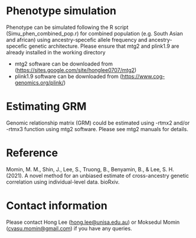 # Phenotype simulation
Phenotype can be simulated following the R script (Simu_phen_combined_pop.r) for combined population (e.g. South Asian and african) using ancestry-specefic allele frequency and ancestry-specefic genetic architecture.
Please ensure that mtg2 and plink1.9 are already installed in the working directory 
- mtg2 software can be downloaded from (https://sites.google.com/site/honglee0707/mtg2)
- plink1.9 software can be downloaded from (https://www.cog-genomics.org/plink/)

# Estimating GRM
Genomic relationship matrix (GRM) could be estimated using -rtmx2 and/or -rtmx3 function using mtg2 software. Please see mtg2 manuals for details.

# Reference 
Momin, M. M., Shin, J., Lee, S., Truong, B., Benyamin, B., & Lee, S. H. (2021). A novel method for an unbiased estimate of cross-ancestry genetic correlation using individual-level data. bioRxiv.

# Contact information
Please contact Hong Lee (hong.lee@unisa.edu.au) or Moksedul Momin (cvasu.momin@gmail.com) if you have any queries.
